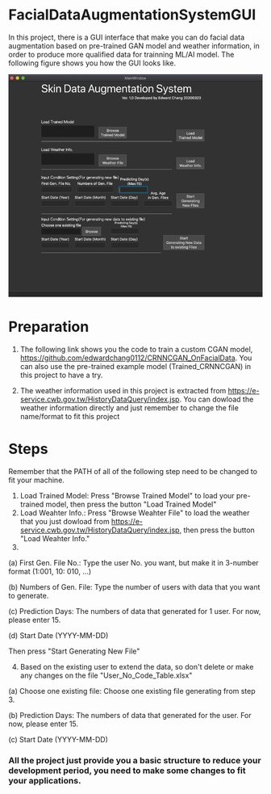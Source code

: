# FacialDataAugmentationSystemGUI
In this project, there is a GUI interface that make you can do facial data augmentation based on pre-trained GAN model and weather information, in order to produce more qualified data for trainning ML/AI model. The following figure shows you how the GUI looks like.

![image](https://github.com/edwardchang0112/FacialDataAugmentationSystemGUI/blob/master/GUI_Fig.png)

# Preparation

1. The following link shows you the code to train a custom CGAN model, https://github.com/edwardchang0112/CRNNCGAN_OnFacialData. You can also use the pre-trained example model (Trained_CRNNCGAN) in this project to have a try.

2. The weather information used in this project is extracted from https://e-service.cwb.gov.tw/HistoryDataQuery/index.jsp. You can dowload the weather information directly and just remember to change the file name/format to fit this project

# Steps

Remember that the PATH of all of the following step need to be changed to fit your machine.

1. Load Trained Model: Press "Browse Trained Model" to load your pre-trained model, then press the button "Load Trained Model"
2. Load Weahter Info.: Press "Browse  Weahter File" to load the weather that you just dowload from https://e-service.cwb.gov.tw/HistoryDataQuery/index.jsp, then press the button "Load Weahter Info."
3. 

  (a) First Gen. File No.: Type the user No. you want, but make it in 3-number format (1:001, 10: 010, ...)
  
  (b) Numbers of Gen. File: Type the number of users with data that you want to generate.
  
  (c) Prediction Days: The numbers of data that generated for 1 user. For now, please enter 15.
  
  (d) Start Date (YYYY-MM-DD)
  
  Then press "Start Generating New File"
  
4. Based on the existing user to extend the data, so don't delete or make any changes on the file "User_No_Code_Table.xlsx"

  (a) Choose one existing file: Choose one existing file generating from step 3.
  
  (b) Prediction Days: The numbers of data that generated for the user. For now, please enter 15.
  
  (c) Start Date (YYYY-MM-DD)

### All the project just provide you a basic structure to reduce your development period, you need to make some changes to fit your applications.

